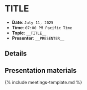 # __TITLE__

* **Date**: `July 11, 2025`
* **Time**: `07:00 PM Pacific Time`
* **Topic**: `__TITLE__`
* **Presenter**: `__PRESENTER__`

## Details

## Presentation materials

{% include meetings-template.md %}

